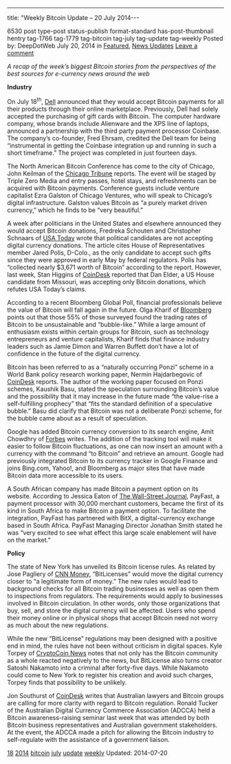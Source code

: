 ---
title: "Weekly Bitcoin Update – 20 July 2014---

6530 post type-post status-publish format-standard has-post-thumbnail hentry  tag-1766 tag-1779 tag-bitcoin tag-july tag-update tag-weekly
Posted by: DeepDotWeb
<span>July 20, 2014</span>
<span>in <a href="https://www.deepdotweb.com/category/deepdot-news/" rel="category tag">Featured</a>, <a href="https://www.deepdotweb.com/category/news-updates/" rel="category tag">News Updates</a></span>
<a href="/2014/07/20/weekly-bitcoin-update-20-july-2014/#respond">Leave a comment</a></span>
</p>
<p><em>A recap of the week&#8217;s biggest Bitcoin stories from the perspectives of the best sources for e-currency news around the web</em></p>
<p><strong>Industry</strong></p>
<p>On July 18<sup>th</sup>, <a href="http://en.community.dell.com/dell-blogs/direct2dell/b/direct2dell/archive/2014/07/18/we-re-now-accepting-bitcoin-on-dell-com.aspx">Dell</a> announced that they would accept Bitcoin payments for all their products through their online marketplace. Previously, Dell had solely accepted the purchasing of gift cards with Bitcoin. The computer hardware company, whose brands include Alienware and the XPS line of laptops, announced a partnership with the third party payment processor Coinbase. The company&#8217;s co-founder, Fred Ehrsam, credited the Dell team for being “instrumental in getting the Coinbase integration up and running in such a short timeframe.” The project was completed in just fourteen days.</p>
<p>The North American Bitcoin Conference has come to the city of Chicago, John Keilman of the <a href="http://www.chicagotribune.com/news/chi-bitcoin-conference-comes-to-chicago-20140718,0,3462008.story">Chicago Tribune</a> reports. The event will be staged by Triple Zero Media and entry passes, hotel stays, and refreshments can be acquired with Bitcoin payments. Conference guests include venture capitalist Ezra Galston of Chicago Ventures, who will speak to Chicago&#8217;s digital infrastructure. Galston values Bitcoin as “a purely market driven currency,” which he finds to be “very beautiful.”</p>
<p>A week after politicians in the United States and elsewhere announced they would accept Bitcoin donations, Fredreka Schouten and Christopher Schnaars of <a href="http://www.usatoday.com/story/news/politics/2014/07/18/bitcoin-political-donations/12830949/">USA Today</a> wrote that political candidates are not accepting digital currency donations. The article cites House of Representatives member Jared Polis, D-Colo., as the only candidate to accept such gifts since they were approved in early May by federal regulators. Polis has “collected nearly $3,671 worth of Bitcoin” according to the report. However, last week, Stan Higgins of <a href="http://www.coindesk.com/candidate-disavows-dollar-bitcoin-only-donations/">CoinDesk</a> reported that Dan Elder, a US House candidate from Missouri, was accepting only Bitcoin donations, which refutes USA Today&#8217;s claims.</p>
<p>According to a recent Bloomberg Global Poll, financial professionals believe the value of Bitcoin will fall again in the future. Olga Kharif of <a href="http://www.bloomberg.com/news/2014-07-17/bitcoins-can-t-shake-bubble-image-in-poll-after-45-drop.html">Bloomberg</a> points out that those 55% of those surveyed found the trading rates of Bitcoin to be unsustainable and “bubble-like.” While a large amount of enthusiasm exists within certain groups for Bitcoin, such as technology entrepreneurs and venture capitalists, Kharif finds that finance industry leaders such as Jamie Dimon and Warren Buffett don&#8217;t have a lot of confidence in the future of the digital currency.</p>
<p>Bitcoin has been referred to as a “naturally occurring Ponzi” scheme in a World Bank policy research working paper, Nermin Hajdarbegovic of <a href="http://www.coindesk.com/world-bank-report-bitcoin-naturally-occurring-ponzi/">CoinDesk</a> reports. The author of the working paper focused on Ponzi schemes, Kaushik Basu, stated the speculation surrounding Bitcoin&#8217;s value and the possibility that it may increase in the future made “the value-rise a self-fulfilling prophecy” that “fits the standard definition of a speculative bubble.” Basu did clarify that Bitcoin was not a deliberate Ponzi scheme, for the bubble came about as a result of speculation.</p>
<p>Google has added Bitcoin currency conversion to its search engine, Amit Chowdhry of <a href="http://www.forbes.com/sites/amitchowdhry/2014/07/16/google-adds-bitcoin-currency-conversion-to-search/">Forbes</a> writes. The addition of the tracking tool will make it easier to follow Bitcoin fluctuations, as one can now insert an amount with a currency with the command “to Bitcoin” and retrieve an amount. Google had previously integrated Bitcoin to its currency tracker in Google Finance and joins Bing.com, Yahoo!, and Bloomberg as major sites that have made Bitcoin data more accessible to its users.</p>
<p>A South African company has made Bitcoin a payment option on its website. According to Jessica Eaton of <a href="http://blogs.wsj.com/moneybeat/2014/07/17/south-africas-payfast-incorporates-bitcoin-as-payment-option/">The Wall-Street Journal</a>, PayFast, a payment processor with 30,000 merchant customers, became the first of its kind in South Africa to make Bitcoin a payment option. To facilitate the integration, PayFast has partnered with BitX, a digital-currency exchange based in South Africa. PayFast Managing Director Jonathan Smith stated he was “very excited to see what effect this large scale enablement will have on the market.”</p>
<p><strong>Policy</strong></p>
<p>The state of New York has unveiled its Bitcoin license rules. As related by Jose Pagliery of <a href="http://money.cnn.com/2014/07/18/technology/bitcoin-license/">CNN Money</a>, “BitLicenses” would move the digital currency closer to “a legitimate form of money.” The new rules would lead to background checks for all Bitcoin trading businesses as well as open them to inspections from regulators. The requirements would apply to businesses involved in Bitcoin circulation. In other words, only those organizations that buy, sell, and store the digital currency will be affected. Users who spend their money online or in physical shops that accept Bitcoin need not worry as much about the new regulations.</p>
<p>While the new “BitLicense” regulations may been designed with a positive end in mind, the rules have not been without criticism in digital spaces. Kyle Torpey of <a href="http://www.cryptocoinsnews.com/news/satoshi-nakamoto-criminal-proposed-bitlicense-regulations/2014/07/18">CryptoCoin News</a> notes that not only has the Bitcoin community as a whole reacted negatively to the news, but BitLicense also turns creator Satoshi Nakamoto into a criminal after forty-five days. While Nakamoto could come to New York to register his creation and avoid such charges, Torpey finds that possibility to be unlikely.</p>
<p>Jon Southurst of <a href="http://www.coindesk.com/australian-lawyers-bitcoin-groups-call-clarity-regulation/?utm_source=feedburner&amp;utm_medium=feed&amp;utm_campaign=Feed:+CoinDesk+(CoinDesk+-+The+Voice+of+Digital+Currency)">CoinDesk</a> writes that Australian lawyers and Bitcoin groups are calling for more clarity with regard to Bitcoin regulation. Ronald Tucker of the Australian Digital Currency Commerce Association (ADCCA) held a Bitcoin awareness-raising seminar last week that was attended by both Bitcoin business representatives and Australian government stakeholders. At the event, the ADCCA made a pitch for allowing the Bitcoin industry to self-regulate with the assistance of a government liaison.</p>
</div>
<a href="https://www.deepdotweb.com/tag/18/" rel="tag">18</a> <a href="https://www.deepdotweb.com/tag/2014/" rel="tag">2014</a> <a href="https://www.deepdotweb.com/tag/bitcoin/" rel="tag">bitcoin</a> <a href="https://www.deepdotweb.com/tag/july/" rel="tag">july</a> <a href="https://www.deepdotweb.com/tag/update/" rel="tag">update</a> <a href="https://www.deepdotweb.com/tag/weekly/" rel="tag">weekly</a></span> 
Updated: 2014-07-20
    
